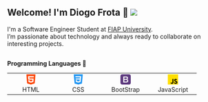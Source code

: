 ## Welcome! I'm Diogo Frota 👋 <img  src="https://raw.githubusercontent.com/ABSphreak/ABSphreak/master/gifs/military.gif" width="30px">

I'm a Software Engineer Student at [FIAP University](https://www.fiap.com.br/). <br>
I’m passionate about technology and always ready to collaborate on interesting projects.


## 
**Programming Languages 💪**

<table>
  <tr>
    <td align="center" width="96">
      <img src="./img/html-5.png" width="24" height="24" alt="html" /><br>
      <spam> HTML </spam>
    </td>
      <td align="center" width="96">
      <img src="./img/css-3.png" width="24" height="24" alt="css" /><br>
      <spam> CSS </spam>
    </td>
    <td align="center" width="96">
      <img src="./img/bootstrap.png" width="24" height="24" alt="html" /><br>
      <spam> BootStrap </spam>
    </td>
    <td align="center" width="96">
      <img src="./img/js.png" width="24" height="24" alt="html" /><br>
      <spam> JavaScript </spam>
    </td>
  </tr>
</table>

